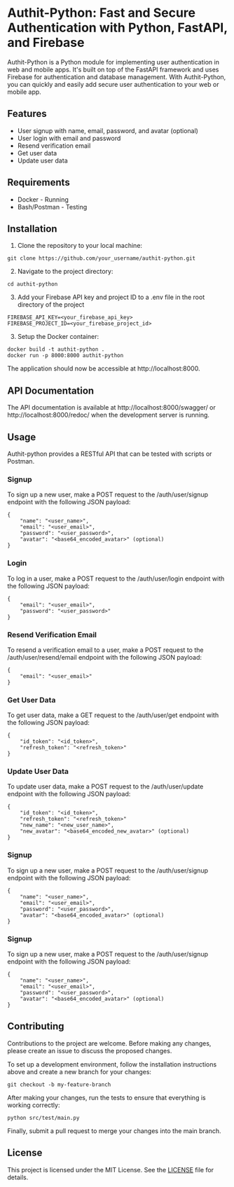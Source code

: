 # Authit-Python: Fast and Secure Authentication with Python, FastAPI, and Firebase

Authit-Python is a Python module for implementing user authentication in web and mobile apps. It's built on top of the FastAPI framework and uses Firebase for authentication and database management. With Authit-Python, you can quickly and easily add secure user authentication to your web or mobile app.

## Features

- User signup with name, email, password, and avatar (optional)
- User login with email and password
- Resend verification email
- Get user data
- Update user data

## Requirements

- Docker - Running
- Bash/Postman - Testing

## Installation

1. Clone the repository to your local machine:

```
git clone https://github.com/your_username/authit-python.git
```


2. Navigate to the project directory:


```
cd authit-python
```

3. Add your Firebase API key and project ID to a .env file in the root directory of the project

```
FIREBASE_API_KEY=<your_firebase_api_key>
FIREBASE_PROJECT_ID=<your_firebase_project_id>
```

3. Setup the Docker container:

```
docker build -t authit-python .
docker run -p 8000:8000 authit-python
```



The application should now be accessible at http://localhost:8000.

## API Documentation

The API documentation is available at http://localhost:8000/swagger/ or http://localhost:8000/redoc/ when the development server is running.


## Usage
Authit-python provides a RESTful API that can be tested with scripts or Postman.

### Signup
To sign up a new user, make a POST request to the /auth/user/signup endpoint with the following JSON payload:

```
{
    "name": "<user_name>",
    "email": "<user_email>",
    "password": "<user_password>",
    "avatar": "<base64_encoded_avatar>" (optional)
}
```

### Login
To log in a user, make a POST request to the /auth/user/login endpoint with the following JSON payload:

```
{
    "email": "<user_email>",
    "password": "<user_password>"
}
```

### Resend Verification Email
To resend a verification email to a user, make a POST request to the /auth/user/resend/email endpoint with the following JSON payload:

```
{
    "email": "<user_email>"
}
```

### Get User Data
To get user data, make a GET request to the /auth/user/get endpoint with the following JSON payload:

```
{
    "id_token": "<id_token>",
    "refresh_token": "<refresh_token>"
}
```

### Update User Data
To update user data, make a POST request to the /auth/user/update endpoint with the following JSON payload:

```
{
    "id_token": "<id_token>",
    "refresh_token": "<refresh_token>"
    "new_name": "<new_user_name>",
    "new_avatar": "<base64_encoded_new_avatar>" (optional)
}
```

### Signup
To sign up a new user, make a POST request to the /auth/user/signup endpoint with the following JSON payload:

```
{
    "name": "<user_name>",
    "email": "<user_email>",
    "password": "<user_password>",
    "avatar": "<base64_encoded_avatar>" (optional)
}
```

### Signup
To sign up a new user, make a POST request to the /auth/user/signup endpoint with the following JSON payload:

```
{
    "name": "<user_name>",
    "email": "<user_email>",
    "password": "<user_password>",
    "avatar": "<base64_encoded_avatar>" (optional)
}
```

## Contributing

Contributions to the project are welcome. Before making any changes, please create an issue to discuss the proposed changes.

To set up a development environment, follow the installation instructions above and create a new branch for your changes:

```
git checkout -b my-feature-branch
```


After making your changes, run the tests to ensure that everything is working correctly:

```
python src/test/main.py
```


Finally, submit a pull request to merge your changes into the main branch.

## License

This project is licensed under the MIT License. See the [LICENSE](LICENSE) file for details.
